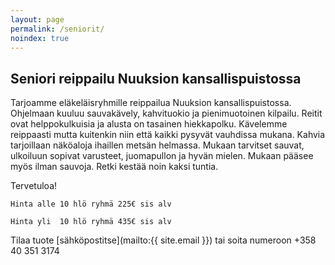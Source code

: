 ```yaml
---
layout: page
permalink: /seniorit/
noindex: true
---
```


## Seniori reippailu Nuuksion kansallispuistossa

Tarjoamme eläkeläisryhmille reippailua Nuuksion kansallispuistossa. Ohjelmaan kuuluu sauvakävely, kahvituokio ja pienimuotoinen kilpailu. Reitit ovat helppokulkuisia ja alusta on tasainen hiekkapolku. Kävelemme reippaasti mutta kuitenkin niin että kaikki pysyvät vauhdissa mukana. Kahvia tarjoillaan näköaloja ihaillen metsän helmassa.  Mukaan tarvitset sauvat, ulkoiluun sopivat varusteet, juomapullon ja hyvän mielen. Mukaan pääsee myös ilman sauvoja. Retki kestää noin kaksi tuntia. 

Tervetuloa!

`Hinta alle 10 hlö ryhmä 225€ sis alv`

`Hinta yli  10 hlö ryhmä 435€ sis alv`

Tilaa tuote [sähköpostitse](mailto:{{ site.email }}) tai soita numeroon +358 40 351 3174

